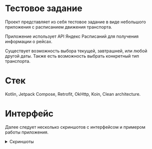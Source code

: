 # Тестовое задание
Проект представляет из себя тестовое задание в виде небольшого приложения с расписанием движения транспорта.

Приложение использует API Яндекс Расписаний для получения информации о рейсах.

Существует возможность выбора текущей, завтрашней, или любой другой даты. Также есть возможность выбрать конкретный тип транспорта.
# Стек
Kotlin, Jetpack Compose, Retrofit, OkHttp, Koin, Clean architecture.
# Интерфейс
Далее следует несколько скриншотов с интерфейсом и примером работы приложения.

<details>
  <summary>Скриншоты</summary>

  ![screenshot1](pictures/1.png)
  ![screenshot2](pictures/2.png)
  ![screenshot3](pictures/3.png)
  ![screenshot4](pictures/4.png)
</details>
